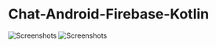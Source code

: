# Chat-Android-Firebase-Kotlin
![Screenshots](https://github.com/zhukic/Chat-Android-Firebase-Kotlin/blob/master/art/login.png?raw=true)
![Screenshots](https://github.com/zhukic/Chat-Android-Firebase-Kotlin/blob/master/art/ChatRooms.png?raw=true)
